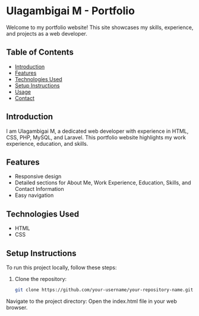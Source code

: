 # Ulagambigai M - Portfolio

Welcome to my portfolio website! This site showcases my skills, experience, and projects as a web developer.

## Table of Contents

- [Introduction](#introduction)
- [Features](#features)
- [Technologies Used](#technologies-used)
- [Setup Instructions](#setup-instructions)
- [Usage](#usage)
- [Contact](#contact)

## Introduction

I am Ulagambigai M, a dedicated web developer with experience in HTML, CSS, PHP, MySQL, and Laravel. This portfolio website highlights my work experience, education, and skills.

## Features

- Responsive design
- Detailed sections for About Me, Work Experience, Education, Skills, and Contact Information
- Easy navigation

## Technologies Used

- HTML
- CSS

## Setup Instructions

To run this project locally, follow these steps:

1. Clone the repository:
   ```sh
   git clone https://github.com/your-username/your-repository-name.git
Navigate to the project directory:
Open the index.html file in your web browser.
